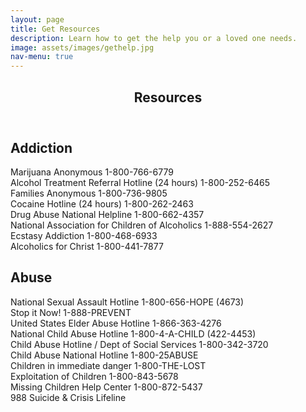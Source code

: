 ```yaml
---
layout: page
title: Get Resources
description: Learn how to get the help you or a loved one needs.
image: assets/images/gethelp.jpg
nav-menu: true
---
```


<!-- Main -->
<div id="main" class="alt">

<!-- One -->
<section id="one">
	<div class="inner">
		<header class="major">
			<h1>Resources</h1>
		</header>

<!-- Content -->
<h2 id="content">Addiction</h2>
<p>
Marijuana Anonymous 1-800-766-6779<br>
Alcohol Treatment Referral Hotline (24 hours) 1-800-252-6465<br>
Families Anonymous 1-800-736-9805<br>
Cocaine Hotline (24 hours) 1-800-262-2463<br>
Drug Abuse National Helpline 1-800-662-4357<br>
National Association for Children of Alcoholics 1-888-554-2627<br>
Ecstasy Addiction 1-800-468-6933<br>
Alcoholics for Christ 1-800-441-7877<br>
</p>
<div class="row">
	<div class="6u 12u$(small)">
		<h2>Abuse</h2>
		<p>
National Sexual Assault Hotline 1-800-656-HOPE (4673)<br>
Stop it Now! 1-888-PREVENT<br>
United States Elder Abuse Hotline 1-866-363-4276<br>
National Child Abuse Hotline 1-800-4-A-CHILD (422-4453)<br>
Child Abuse Hotline / Dept of Social Services 1-800-342-3720<br>
Child Abuse National Hotline 1-800-25ABUSE<br>
Children in immediate danger 1-800-THE-LOST<br>
Exploitation of Children 1-800-843-5678<br>
Missing Children Help Center 1-800-872-5437<br>
988 Suicide & Crisis Lifeline<br>
</p>
	</div>
	
